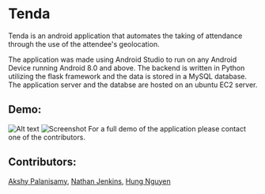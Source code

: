 # Tenda

Tenda is an android application that automates the taking of attendance through the use of the attendee's geolocation. 

The application was made using Android Studio to run on any Android Device running Android 8.0 and above. The backend is written in Python utilizing the flask framework and the data is stored in a MySQL database. The application server and the databse are hosted on an ubuntu EC2 server.

## Demo:

![Alt text](Screenshots/Home_Screen.png?raw=true "Home Screen")
![Screenshot](/Screenshots/Home_Screen.png)
For a full demo of the application please contact one of the contributors.

## Contributors:
[Akshy Palanisamy](https://pages.github.com/akshypalanisamy),
[Nathan Jenkins](https://pages.github.com/cha-boy-nate),
[Hung Nguyen](https://www.linkedin.com/in/hung-nguyen-3192a6132/)

